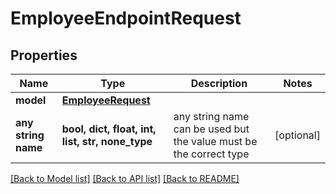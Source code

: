 # EmployeeEndpointRequest


## Properties
Name | Type | Description | Notes
------------ | ------------- | ------------- | -------------
**model** | [**EmployeeRequest**](EmployeeRequest.md) |  | 
**any string name** | **bool, dict, float, int, list, str, none_type** | any string name can be used but the value must be the correct type | [optional]

[[Back to Model list]](../README.md#documentation-for-models) [[Back to API list]](../README.md#documentation-for-api-endpoints) [[Back to README]](../README.md)


